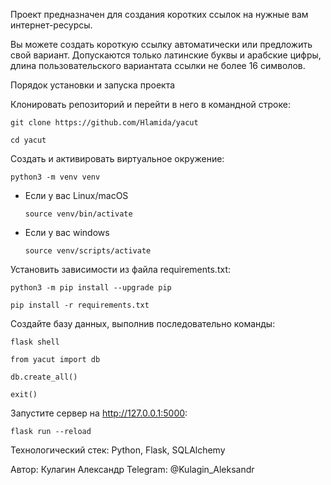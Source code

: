 Проект предназначен для создания коротких ссылок на нужные вам интернет-ресурсы. 

Вы можете создать короткую ссылку автоматически или предложить свой вариант. 
Допускаются только латинские буквы и арабские цифры, длина пользовательского вариантата ссылки не более 16 символов.

Порядок установки и запуска проекта

Клонировать репозиторий и перейти в него в командной строке:

```
git clone https://github.com/Hlamida/yacut
```

```
cd yacut
```

Cоздать и активировать виртуальное окружение:

```
python3 -m venv venv
```

* Если у вас Linux/macOS

    ```
    source venv/bin/activate
    ```

* Если у вас windows

    ```
    source venv/scripts/activate
    ```

Установить зависимости из файла requirements.txt:

```
python3 -m pip install --upgrade pip
```

```
pip install -r requirements.txt
```

Создайте базу данных, выполнив последовательно команды:
```
flask shell
```
```
from yacut import db
```
```
db.create_all()
```
```
exit()
```

Запустите сервер на http://127.0.0.1:5000:
```
flask run --reload
```


Технологический стек:
Python, Flask, SQLAlchemy

Автор: Кулагин Александр
Telegram: @Kulagin_Aleksandr



